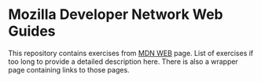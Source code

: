 # Mozilla Developer Network Web Guides

This repository contains exercises from [MDN WEB](https://developer.mozilla.org/en-US/docs/Learn) page. List of exercises if too long to provide a detailed description here. There is also a wrapper page containing links to those pages.